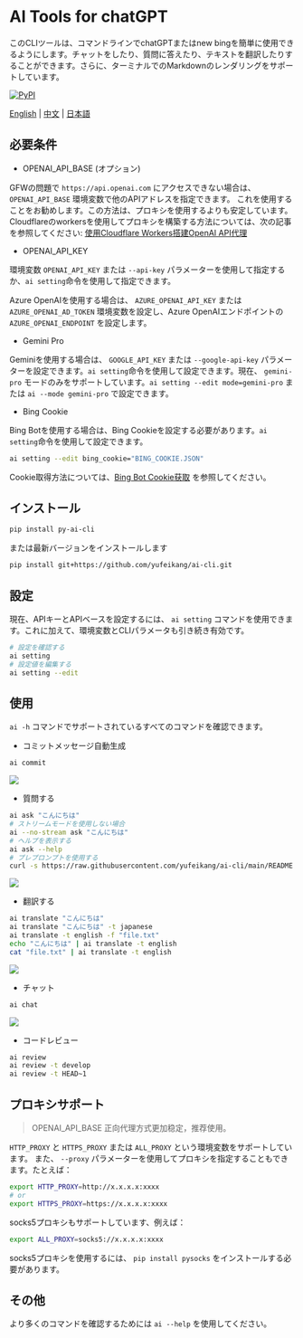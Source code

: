 # AI Tools for chatGPT

このCLIツールは、コマンドラインでchatGPTまたはnew 
bingを簡単に使用できるようにします。チャットをしたり、質問に答えたり、テキストを翻訳したりすることができます。さらに、ターミナルでのMarkdownのレンダリングをサポートしています。

[![PyPI](https://img.shields.io/pypi/v/py-ai-cli?logo=python&logoColor=%23cccccc)](https://pypi.org/project/py-ai-cli)

 [English](README.md) | [中文](README_zh.md) | [日本語](README_ja.md)

## 必要条件

* OPENAI\_API\_BASE (オプション)

GFWの問題で `https://api.openai.com` にアクセスできない場合は、 `OPENAI_API_BASE` 環境変数で他のAPIアドレスを指定できます。 
これを使用することをお勧めします。この方法は、プロキシを使用するよりも安定しています。Cloudflareのworkersを使用してプロキシを構築する方法については、次の記事を参照してください: [使用Cloudflare 
Workers搭建OpenAI API代理](https://github.com/noobnooc/noobnooc/discussions/9)

* OPENAI\_API\_KEY

環境変数 `OPENAI_API_KEY` または `--api-key` パラメーターを使用して指定するか、`ai setting`命令を使用して指定できます。

Azure OpenAIを使用する場合は、 `AZURE_OPENAI_API_KEY` または `AZURE_OPENAI_AD_TOKEN` 環境変数を設定し、Azure OpenAIエンドポイントの `AZURE_OPENAI_ENDPOINT` を設定します。

* Gemini Pro

Geminiを使用する場合は、 `GOOGLE_API_KEY` または `--google-api-key` パラメーターを設定できます。`ai setting`命令を使用して設定できます。現在、 `gemini-pro` モードのみをサポートしています。`ai setting --edit mode=gemini-pro` または `ai --mode gemini-pro` で設定できます。

* Bing Cookie

Bing Botを使用する場合は、Bing Cookieを設定する必要があります。`ai setting`命令を使用して設定できます。

```bash
ai setting --edit bing_cookie="BING_COOKIE.JSON"
```

Cookie取得方法については、[Bing Bot Cookie获取](https://github.com/acheong08/EdgeGPT#checking-access-required) を参照してください。

## インストール

```bash
pip install py-ai-cli
```

または最新バージョンをインストールします

```bash
pip install git+https://github.com/yufeikang/ai-cli.git    
```

## 設定

現在、APIキーとAPIベースを設定するには、 `ai setting` コマンドを使用できます。これに加えて、環境変数とCLIパラメータも引き続き有効です。

```bash
# 設定を確認する
ai setting
# 設定値を編集する
ai setting --edit
```

## 使用

 `ai -h` コマンドでサポートされているすべてのコマンドを確認できます。

* コミットメッセージ自動生成

```bash
ai commit
```

![](./asset/video/commit.gif)

* 質問する

```bash
ai ask "こんにちは"
# ストリームモードを使用しない場合
ai --no-stream ask "こんにちは"
# ヘルプを表示する
ai ask --help
# プレプロンプトを使用する
curl -s https://raw.githubusercontent.com/yufeikang/ai-cli/main/README.md | ai ask --prompt "summary this, how to install"
```

![](./asset/video/ask.gif)

* 翻訳する

```bash
ai translate "こんにちは"
ai translate "こんにちは" -t japanese
ai translate -t english -f "file.txt"
echo "こんにちは" | ai translate -t english
cat "file.txt" | ai translate -t english
```

 ![](./asset/video/translate.gif)

* チャット

```bash
ai chat
```

 ![](./asset/video/chat.gif)

* コードレビュー

```bash
ai review
ai review -t develop
ai review -t HEAD~1

```

## プロキシサポート

> OPENAI_API_BASE 正向代理方式更加稳定，推荐使用。

`HTTP_PROXY` と `HTTPS_PROXY` または `ALL_PROXY` という環境変数をサポートしています。 また、 `--proxy` パラメーターを使用してプロキシを指定することもできます。たとえば：

```bash
export HTTP_PROXY=http://x.x.x.x:xxxx
# or
export HTTPS_PROXY=https://x.x.x.x:xxxx
```

socks5プロキシもサポートしています、例えば：

```bash
export ALL_PROXY=socks5://x.x.x.x:xxxx
```

socks5プロキシを使用するには、 `pip install pysocks` をインストールする必要があります。

## その他

より多くのコマンドを確認するためには `ai --help` を使用してください。